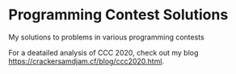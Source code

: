 # Programming Contest Solutions
My solutions to problems in various programming contests

For a deatailed analysis of CCC 2020, check out my blog https://crackersamdjam.cf/blog/ccc2020.html.
